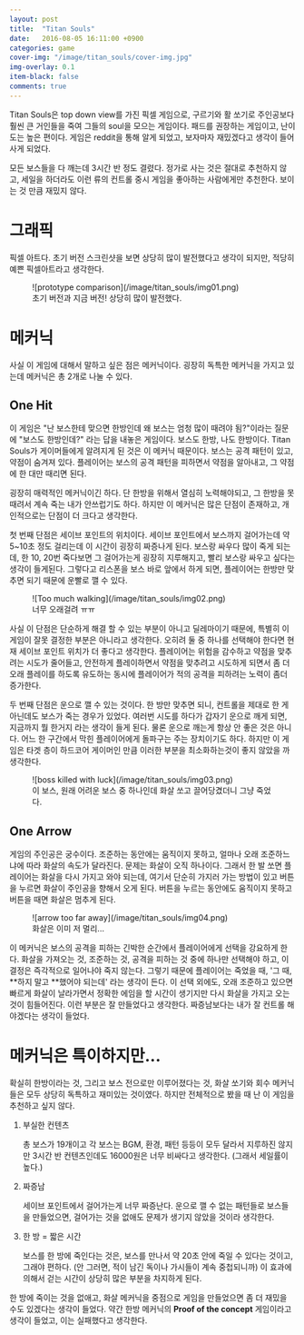 ```yaml
---
layout: post
title:  "Titan Souls"
date:   2016-08-05 16:11:00 +0900
categories: game
cover-img: "/image/titan_souls/cover-img.jpg"
img-overlay: 0.1
item-black: false
comments: true
---
```


Titan Souls은 top down view를 가진 픽셀 게임으로, 구르기와 활 쏘기로 주인공보다 훨씬 큰 거인들을 죽여 그들의 soul을 모으는 게임이다. 패드를 권장하는 게임이고, 난이도는 높은 편이다. 게임은 reddit을 통해 알게 되었고, 보자마자 재밌겠다고 생각이 들어 사게 되었다.

모든 보스들을 다 깨는데 3시간 반 정도 결렸다. 정가로 사는 것은 절대로 추천하지 않고, 세일을 하더라도 이런 류의 컨트롤 중시 게임을 좋아하는 사람에게만 추천한다. 보이는 것 만큼 재밌지 않다.

# 그래픽

픽셀 아트다. 초기 버전 스크린샷을 보면 상당히 많이 발전했다고 생각이 되지만, 적당히 예쁜 픽셀아트라고 생각한다.

<figure markdown="1">
![prototype comparison](/image/titan_souls/img01.png)
<figcaption>
초기 버전과 지금 버전! 상당히 많이 발전했다.
</figcaption>
</figure>

# 메커닉

사실 이 게임에 대해서 말하고 싶은 점은 메커닉이다. 굉장히 독특한 메커닉을 가지고 있는데 메커닉은 총 2개로 나눌 수 있다.

## One Hit

이 게임은 "난 보스한테 맞으면 한방인데 왜 보스는 엄청 많이 때려야 됨?"이라는 질문에 "보스도 한방인데?" 라는 답을 내놓은 게임이다. 보스도 한방, 나도 한방이다. Titan Souls가 게이머들에게 알려지게 된 것은 이 메커닉 때문이다. 보스는 공격 패턴이 있고, 약점이 숨겨져 있다. 플레이어는 보스의 공격 패턴을 피하면서 약점을 알아내고, 그 약점에 한 대만 때리면 된다.

굉장히 매력적인 메커닉이긴 하다. 단 한방을 위해서 열심히 노력해야되고, 그 한방을 못 때려서 계속 죽는 내가 안쓰럽기도 하다. 하지만 이 메커닉은 많은 단점이 존재하고, 개인적으로는 단점이 더 크다고 생각한다.

첫 번째 단점은 세이브 포인트의 위치이다. 세이브 포인트에서 보스까지 걸어가는데 약 5~10초 정도 걸리는데 이 시간이 굉장히 짜증나게 된다. 보스랑 싸우다 많이 죽게 되는데, 한 10, 20번 죽다보면 그 걸어가는게 굉장히 지루해지고, 빨리 보스랑 싸우고 싶다는 생각이 들게된다. 그렇다고 리스폰을 보스 바로 앞에서 하게 되면, 플레이어는 한방만 맞추면 되기 때문에 운빨로 깰 수 있다.

<figure markdown="1">
![Too much walking](/image/titan_souls/img02.png)
<figcaption>
너무 오래걸려 ㅠㅠ
</figcaption>
</figure>

사실 이 단점은 단순하게 해결 할 수 있는 부분이 아니고 딜레마이기 때문에, 특별히 이 게임이 잘못 결정한 부분은 아니라고 생각한다. 오히려 둘 중 하나를 선택해야 한다면 현재 세이브 포인트 위치가 더 좋다고 생각한다. 플레이어는 위험을 감수하고 약점을 맞추려는 시도가 줄어들고, 안전하게 플레이하면서 약점을 맞추려고 시도하게 되면서 좀 더 오래 플레이를 하도록 유도하는 동시에 플레이어가 적의 공격을 피하려는 노력이 좀더 증가한다.

두 번째 단점은 운으로 깰 수 있는 것이다. 한 방만 맞추면 되니, 컨트롤을 제대로 한 게 아닌데도 보스가 죽는 경우가 있었다. 여러번 시도를 하다가 갑자기 운으로 깨게 되면, 지금까지 뭘 한거지 라는 생각이 들게 된다. 물론 운으로 깨는게 항상 안 좋은 것은 아니다. 어느 한 구간에서 막힌 플레이어에게 돌파구는 주는 장치이기도 하다. 하지만 이 게임은 타겟 층이 하드코어 게이머인 만큼 이러한 부분을 최소화하는것이 좋지 않았을 까 생각한다.

<figure markdown="1">
![boss killed with luck](/image/titan_souls/img03.png)
<figcaption>
이 보스, 원래 어려운 보스 중 하나인데 화살 쏘고 끌어당겼더니 그냥 죽었다.
</figcaption>
</figure>

## One Arrow

게임의 주인공은 궁수이다. 조준하는 동안에는 움직이지 못하고, 얼마나 오래 조준하느냐에 따라 화살의 속도가 달라진다. 문제는 화살이 오직 하나이다. 그래서 한 발 쏘면 플레이어는 화살을 다시 가지고 와야 되는데, 여기서 단순히 가지러 가는 방법이 있고 버튼을 누르면 화살이 주인공을 향해서 오게 된다. 버튼을 누르는 동안에도 움직이지 못하고 버튼을 때면 화살은 멈추게 된다.

<figure markdown="1">
![arrow too far away](/image/titan_souls/img04.png)
<figcaption>
화살은 이미 저 멀리...
</figcaption>
</figure>

이 메커닉은 보스의 공격을 피하는 긴박한 순간에서 플레이어에게 선택을 강요하게 한다. 화살을 가져오는 것, 조준하는 것, 공격을 피하는 것 중에 하나만 선택해야 하고, 이 결정은 즉각적으로 일어나야 죽지 않는다. 그렇기 때문에 플레이어는 죽었을 때, '그 때, **하지 말고 **했어야 되는데' 라는 생각이 든다. 이 선택 외에도, 오래 조준하고 있으면 빠르게 화살이 날라가면서 정확한 에임을 할 시간이 생기지만 다시 화살을 가지고 오는 것이 힘들어진다. 이런 부분은 잘 만들었다고 생각한다. 짜증남보다는 내가 잘 컨트롤 해야겠다는 생각이 들었다.

# 메커닉은 특이하지만...

확실히 한방이라는 것, 그리고 보스 전으로만 이루어졌다는 것, 화살 쏘기와 회수 메커닉들은 모두 상당히 독특하고 재미있는 것이였다. 하지만 전체적으로 봤을 때 난 이 게임을 추천하고 싶지 않다.

1. 부실한 컨텐츠

    총 보스가 19개이고 각 보스는 BGM, 환경, 패턴 등등이 모두 달라서 지루하진 않지만 3시간 반 컨텐츠인데도 16000원은 너무 비싸다고 생각한다. (그래서 세일률이 높다.)
2. 짜증남

    세이브 포인트에서 걸어가는게 너무 짜증난다. 운으로 깰 수 없는 패턴들로 보스들을 만들었으면, 걸어가는 것을 없애도 문제가 생기지 않았을 것이라 생각한다.
3. 한 방 = 짧은 시간

    보스를 한 방에 죽인다는 것은, 보스를 만나서 약 20초 안에 죽일 수 있다는 것이고, 그래야 편하다. (안 그러면, 적이 남긴 독이나 가시들이 계속 중첩되니까) 이 효과에 의해서 걷는
시간이 상당히 많은 부분을 차지하게 된다.

한 방에 죽이는 것을 없애고, 화살 메커닉을 중점으로 게임을 만들었으면 좀 더 재밌을 수도 있겠다는 생각이 들었다. 약간 한방 메커닉의 **Proof of the concept** 게임이라고 생각이 들었고, 이는 실패했다고 생각한다.
